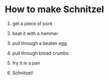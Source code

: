 How to make Schnitzel
=====================

1. get a piece of pork

2. beat it with a hammer

3. pull through a beaten egg

4. pull through bread crumbs

5. fry it in a pan

5. Schnitzel!